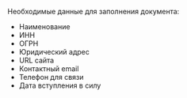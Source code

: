 Необходимые данные для заполнения документа:

* Наименование 
* ИНН 
* ОГРН 
* Юридический адрес
* URL сайта
* Контактный email
* Телефон для связи
* Дата вступления в силу
